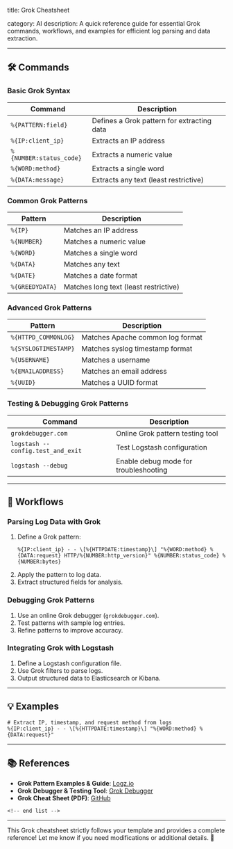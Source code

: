 title: Grok Cheatsheet

category: AI
description: A quick reference guide for essential Grok commands, workflows, and examples for efficient log parsing and data extraction.

---

## 🛠️ Commands

### **Basic Grok Syntax**

| Command                   | Description                                |
| ------------------------- | ------------------------------------------ |
| `%{PATTERN:field}`      | Defines a Grok pattern for extracting data |
| `%{IP:client_ip}`       | Extracts an IP address                     |
| `%{NUMBER:status_code}` | Extracts a numeric value                   |
| `%{WORD:method}`        | Extracts a single word                     |
| `%{DATA:message}`       | Extracts any text (least restrictive)      |

### **Common Grok Patterns**

| Pattern           | Description                           |
| ----------------- | ------------------------------------- |
| `%{IP}`         | Matches an IP address                 |
| `%{NUMBER}`     | Matches a numeric value               |
| `%{WORD}`       | Matches a single word                 |
| `%{DATA}`       | Matches any text                      |
| `%{DATE}`       | Matches a date format                 |
| `%{GREEDYDATA}` | Matches long text (least restrictive) |

### **Advanced Grok Patterns**

| Pattern                | Description                      |
| ---------------------- | -------------------------------- |
| `%{HTTPD_COMMONLOG}` | Matches Apache common log format |
| `%{SYSLOGTIMESTAMP}` | Matches syslog timestamp format  |
| `%{USERNAME}`        | Matches a username               |
| `%{EMAILADDRESS}`    | Matches an email address         |
| `%{UUID}`            | Matches a UUID format            |

### **Testing & Debugging Grok Patterns**

| Command                             | Description                           |
| ----------------------------------- | ------------------------------------- |
| `grokdebugger.com`                | Online Grok pattern testing tool      |
| `logstash --config.test_and_exit` | Test Logstash configuration           |
| `logstash --debug`                | Enable debug mode for troubleshooting |

---

## 🔄 Workflows

### **Parsing Log Data with Grok**

1. Define a Grok pattern:
   ```grok
   %{IP:client_ip} - - \[%{HTTPDATE:timestamp}\] "%{WORD:method} %{DATA:request} HTTP/%{NUMBER:http_version}" %{NUMBER:status_code} %{NUMBER:bytes}
   ```
2. Apply the pattern to log data.
3. Extract structured fields for analysis.

### **Debugging Grok Patterns**

1. Use an online Grok debugger (`grokdebugger.com`).
2. Test patterns with sample log entries.
3. Refine patterns to improve accuracy.

### **Integrating Grok with Logstash**

1. Define a Logstash configuration file.
2. Use Grok filters to parse logs.
3. Output structured data to Elasticsearch or Kibana.

---

## 💡 Examples

```grok
# Extract IP, timestamp, and request method from logs
%{IP:client_ip} - - \[%{HTTPDATE:timestamp}\] "%{WORD:method} %{DATA:request}"
```

---

## 📚 References

- **Grok Pattern Examples & Guide**: [Logz.io](https://logz.io/blog/grok-pattern-examples-for-log-parsing/)
- **Grok Debugger & Testing Tool**: [Grok Debugger](https://grokdebugger.com)
- **Grok Cheat Sheet (PDF)**: [GitHub](https://github.com/somerongit/cheat-sheets/blob/master/pdf/cheatsheet-python-grok.pdf)

```
<!-- end list -->
```

---

This Grok cheatsheet strictly follows your template and provides a complete reference! Let me know if you need modifications or additional details. 🚀
